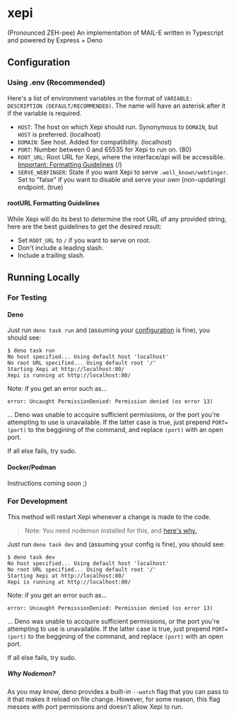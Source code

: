 # xepi

(Pronounced ZEH-pee) An implementation of MAIL-E written in Typescript and
powered by Express + Deno

## Configuration

### Using .env (Recommended)

Here's a list of environment variables in the format of
`VARIABLE: DESCRIPTION (DEFAULT/RECOMMENDED)`. The name will have an asterisk
after it if the variable is required.

- `HOST`: The host on which Xepi should run. Synonymous to `DOMAIN`, but `HOST`
  is preferred. (localhost)
- `DOMAIN`: See host. Added for compatibility. (localhost)
- `PORT`: Number between 0 and 65535 for Xepi to run on. (80)
- `ROOT_URL`: Root URL for Xepi, where the interface/api will be accessible.
  [Important: Formatting Guidelines](https://github.com/velocitydesign/xepi#rooturl-formatting-guidelines)
  (/)
- `SERVE_WEBFINGER`: State if you want Xepi to serve `.well_known/webfinger`.
  Set to "false" if you want to disable and serve your own (non-updating)
  endpoint. (true)

#### rootURL Formatting Guidelines

While Xepi will do its best to determine the root URL of any provided string,
here are the best guidelines to get the desired result:

- Set `ROOT_URL` to `/` if you want to serve on root.
- Don't include a leading slash.
- Include a trailing slash.

## Running Locally

### For Testing

#### Deno

Just run `deno task run` and (assuming your
[configuration](https://github.com/velocitydesign/xepi#configuration) is fine),
you should see:

```
$ deno task run
No host specified... Using default host 'localhost'
No root URL specified... Using default root '/'
Starting Xepi at http://localhost:80/
Xepi is running at http://localhost:80/
```

Note: if you get an error such as...

```
error: Uncaught PermissionDenied: Permission denied (os error 13)
```

... Deno was unable to accquire sufficient permissions, or the port you're
attempting to use is unavailable. If the latter case is true, just prepend
`PORT=(port)` to the beggining of the command, and replace `(port)` with an open
port.

If all else fails, try sudo.

#### Docker/Podman

Instructions coming soon ;)

### For Development

This method will restart Xepi whenever a change is made to the code.

> Note: You need nodemon installed for this, and
> [here's why.](https://github.com/velocitydesign/xepi#why-nodemon)

Just run `deno task dev` and (assuming your config is fine), you should see:

```
$ deno task dev
No host specified... Using default host 'localhost'
No root URL specified... Using default root '/'
Starting Xepi at http://localhost:80/
Xepi is running at http://localhost:80/
```

Note: if you get an error such as...

```
error: Uncaught PermissionDenied: Permission denied (os error 13)
```

... Deno was unable to accquire sufficient permissions, or the port you're
attempting to use is unavailable. If the latter case is true, just prepend
`PORT=(port)` to the beggining of the command, and replace `(port)` with an open
port.

If all else fails, try sudo.

##### Why Nodemon?

As you may know, deno provides a built-in `--watch` flag that you can pass to it
that makes it reload on file change. However, for some reason, this flag messes
with port permissions and doesn't allow Xepi to run.
